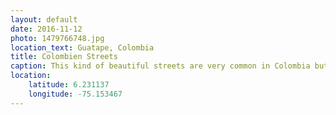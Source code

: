 ```yaml
---
layout: default
date: 2016-11-12
photo: 1479766748.jpg
location_text: Guatape, Colombia
title: Colombien Streets
caption: This kind of beautiful streets are very common in Colombia but only in the small town where people have money. Otherwise it is more likely to find 2 colors houses.
location:
    latitude: 6.231137
    longitude: -75.153467
---
```

